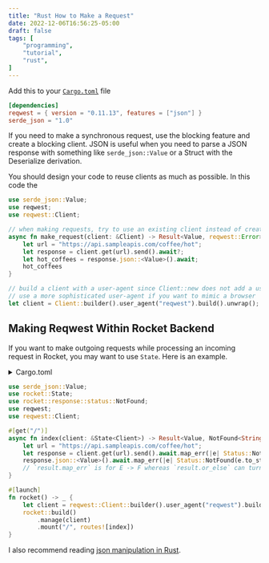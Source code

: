 ```yaml
---
title: "Rust How to Make a Request"
date: 2022-12-06T16:56:25-05:00
draft: false
tags: [
    "programming",
    "tutorial",
    "rust",
]
---
```


Add this to your [`Cargo.toml`](/posts/rust-getting-started.md) file

```toml
[dependencies]
reqwest = { version = "0.11.13", features = ["json"] }
serde_json = "1.0"
```

If you need to make a synchronous request, use the blocking feature and create a blocking client.
JSON is useful when you need to parse a JSON response with something like `serde_json::Value` or a Struct with the Deserialize derivation.

You should design your code to reuse clients as much as possible. In this code the

```rs
use serde_json::Value;
use reqwest;
use reqwest::Client;

// when making requests, try to use an existing client instead of creating a client or using the get method
async fn make_request(client: &Client) -> Result<Value, reqwest::Error> {
    let url = "https://api.sampleapis.com/coffee/hot";
    let response = client.get(url).send().await?;
    let hot_coffees = response.json::<Value>().await;
    hot_coffees
}

// build a client with a user-agent since Client::new does not add a user-agent by default
// use a more sophisticated user-agent if you want to mimic a browser
let client = Client::builder().user_agent("reqwest").build().unwrap();
```

## Making Reqwest Within Rocket Backend

If you want to make outgoing requests while processing an incoming request in Rocket, you may want to use `State`. Here is an example.

<details>
<summary>Cargo.toml</summary>

```toml
[dependencies]
rocket = { version = "0.5.0-rc.2", features = ["json"] }
reqwest = { version = "0.11.13", features = ["json"] }
```

</details>

```rs
use serde_json::Value;
use rocket::State;
use rocket::response::status::NotFound;
use reqwest;
use reqwest::Client;

#[get("/")]
async fn index(client: &State<Client>) -> Result<Value, NotFound<String>> {
    let url = "https://api.sampleapis.com/coffee/hot";
    let response = client.get(url).send().await.map_err(|e| Status::NotFound(e.to_string()))?;
    response.json::<Value>().await.map_err(|e| Status::NotFound(e.to_string()))
    // `result.map_err` is for E -> F whereas `result.or_else` can turn an error into an ok
}

#[launch]
fn rocket() -> _ {
    let client = reqwest::Client::builder().user_agent("reqwest").build().unwrap();
    rocket::build()
        .manage(client)
        .mount("/", routes![index])
}
```

I also recommend reading [json manipulation in Rust](/posts/rust-json-manipulation.md).
